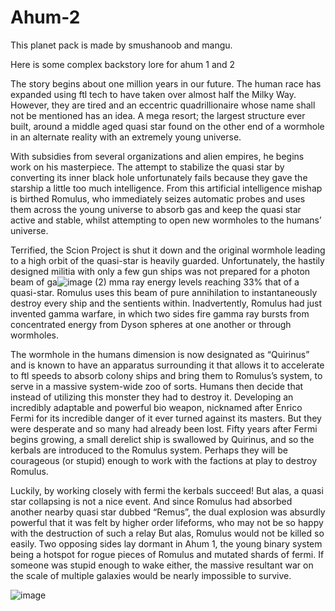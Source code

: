 # Ahum-2
This planet pack is made by smushanoob and mangu.

Here is some complex backstory lore for ahum 1 and 2

The story begins about one million years in our future. The human race has expanded using ftl tech to have taken over almost half the Milky Way. However, they are tired and an eccentric quadrillionaire whose name shall not be mentioned has an idea.
A mega resort; the largest structure ever built, around a middle aged quasi star found on the other end of a wormhole in an alternate reality with an extremely young universe.

With subsidies from several organizations and alien empires, he begins work on his masterpiece. The attempt to stabilize the quasi star by converting its inner black hole unfortunately fails because they gave the starship a little too much intelligence. From this artificial intelligence mishap is birthed Romulus, who immediately seizes automatic probes and uses them across the young universe to absorb gas and keep the quasi star active and stable, whilst attempting to open new wormholes to the humans’ universe.

Terrified, the Scion Project is shut it down and the original wormhole leading to a high orbit of the quasi-star is heavily guarded. Unfortunately, the hastily designed militia with only a few gun ships was not prepared for a photon beam of ga![image (2)](https://user-images.githubusercontent.com/131598472/234432251-d9d25d57-eee7-41ab-8032-39c3d5487503.png)
mma ray energy levels reaching 33% that of a quasi-star. Romulus uses this beam of pure annihilation to instantaneously destroy every ship and the sentients within. 
Inadvertently, Romulus had just invented gamma warfare, in which two sides fire gamma ray bursts from concentrated energy from Dyson spheres at one another or through wormholes.

The wormhole in the humans dimension is now designated as “Quirinus” and is known to have an apparatus surrounding it that allows it to accelerate to ftl speeds to absorb colony ships and bring them to Romulus’s system, to serve in a massive system-wide zoo of sorts.
Humans then decide that instead of utilizing this monster they had to destroy it. Developing an incredibly adaptable and powerful bio weapon, nicknamed after Enrico Fermi for its incredible danger of it ever turned against its masters. But they were desperate and so many had already been lost.
Fifty years after Fermi begins growing, a small derelict ship is swallowed by Quirinus, and so the kerbals are introduced to the Romulus system. Perhaps they will be courageous (or stupid) enough to work with the factions at play to destroy Romulus.

Luckily, by working closely with fermi the kerbals succeed! But alas, a quasi star collapsing is not a nice event. And since Romulus had absorbed another nearby quasi star dubbed “Remus”, the dual explosion was absurdly powerful that it was felt by higher order lifeforms, who may not be so happy with the destruction of such a relay
But alas, Romulus would not be killed so easily. Two opposing sides lay dormant in Ahum 1, the young binary system being a hotspot for rogue pieces of Romulus and mutated shards of fermi. If someone was stupid enough to wake either, the massive resultant war on the scale of multiple galaxies would be nearly impossible to survive.

![image](https://user-images.githubusercontent.com/131598472/234432280-cda594bc-5feb-4fce-beb3-e777c1c62b3e.png)

